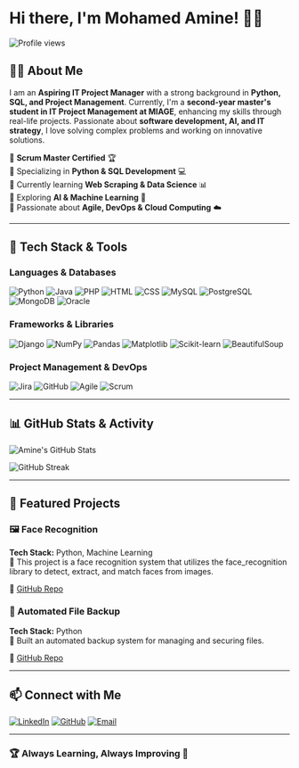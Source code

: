 # Hi there, I'm Mohamed Amine! 👋🚀

![Profile views](https://komarev.com/ghpvc/?username=amine-meh&label=Profile%20views&color=blue&style=flat)

## 🧑‍💻 About Me

I am an **Aspiring IT Project Manager** with a strong background in **Python, SQL, and Project Management**. Currently, I'm a **second-year master's student in IT Project Management at MIAGE**, enhancing my skills through real-life projects. Passionate about **software development, AI, and IT strategy**, I love solving complex problems and working on innovative solutions.

🔹 **Scrum Master Certified** 🏆  
🔹 Specializing in **Python & SQL Development** 💻  
🔹 Currently learning **Web Scraping & Data Science** 📊  
🔹 Exploring **AI & Machine Learning** 🤖  
🔹 Passionate about **Agile, DevOps & Cloud Computing** ☁️  

---

## 🔧 Tech Stack & Tools

### **Languages & Databases**
![Python](https://skillicons.dev/icons?i=python)
![Java](https://skillicons.dev/icons?i=java)
![PHP](https://skillicons.dev/icons?i=php)
![HTML](https://skillicons.dev/icons?i=html)
![CSS](https://skillicons.dev/icons?i=css)
![MySQL](https://skillicons.dev/icons?i=mysql)
![PostgreSQL](https://skillicons.dev/icons?i=postgres)
![MongoDB](https://skillicons.dev/icons?i=mongodb)
![Oracle](https://skillicons.dev/icons?i=oracle)


### **Frameworks & Libraries**
![Django](https://skillicons.dev/icons?i=django)
![NumPy](https://img.shields.io/badge/NumPy-013243?style=for-the-badge&logo=numpy&logoColor=white)
![Pandas](https://img.shields.io/badge/Pandas-150458?style=for-the-badge&logo=pandas&logoColor=white)
![Matplotlib](https://img.shields.io/badge/Matplotlib-11557C?style=for-the-badge&logo=python&logoColor=white)
![Scikit-learn](https://img.shields.io/badge/Scikit_Learn-F7931E?style=for-the-badge&logo=scikit-learn&logoColor=white)
![BeautifulSoup](https://img.shields.io/badge/BeautifulSoup-FFD43B?style=for-the-badge&logo=python&logoColor=black)

### **Project Management & DevOps**
![Jira](https://img.shields.io/badge/Jira-0052CC?style=for-the-badge&logo=jira&logoColor=white)
![GitHub](https://skillicons.dev/icons?i=github)
![Agile](https://img.shields.io/badge/Agile-0078D7?style=for-the-badge&logo=agile&logoColor=white)
![Scrum](https://img.shields.io/badge/Scrum-6DB33F?style=for-the-badge&logo=scrum&logoColor=white)

---

## 📊 GitHub Stats & Activity

![Amine's GitHub Stats](https://github-readme-stats.vercel.app/api?username=amine-meh&show_icons=true&theme=dark)

![GitHub Streak](https://streak-stats.demolab.com?user=amine-meh&theme=dark)

---

## 🚀 Featured Projects

### **🖼️ Face Recognition**
**Tech Stack:** Python, Machine Learning  
🔹 This project is a face recognition system that utilizes the face_recognition library to detect, extract, and match faces from images.  

🔗 [GitHub Repo](https://github.com/amine-meh/Face-Recognition)

### **📎 Automated File Backup**
**Tech Stack:** Python  
🔹 Built an automated backup system for managing and securing files.  

🔗 [GitHub Repo](https://github.com/amine-meh/Automated-File-Backup)


---

## 📫 Connect with Me

[![LinkedIn](https://img.shields.io/badge/LinkedIn-0A66C2?style=for-the-badge&logo=linkedin&logoColor=white)](https://www.linkedin.com/in/mohamed-amine-mehouar-002069239/)
[![GitHub](https://img.shields.io/badge/GitHub-181717?style=for-the-badge&logo=github&logoColor=white)](https://github.com/amine-meh)
[![Email](https://img.shields.io/badge/Email-D14836?style=for-the-badge&logo=gmail&logoColor=white)](mailto:amine.mehouar@gmail.com)

---

### 🏆 Always Learning, Always Improving 🚀




<!---
amine-meh/amine-meh is a ✨ special ✨ repository because its `README.md` (this file) appears on your GitHub profile.
You can click the Preview link to take a look at your changes.
--->
